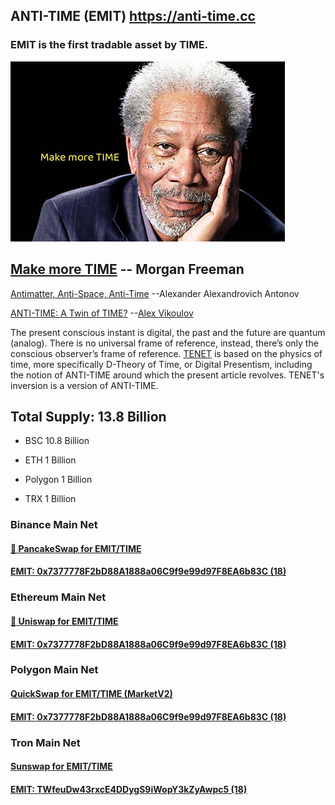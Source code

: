 ## ANTI-TIME (EMIT) https://anti-time.cc
### EMIT is the first tradable asset by TIME.



![Make more TIME](MorganFreeman.jpg)

## [Make more TIME](https://youtu.be/TIf241ZDyRo) -- Morgan Freeman

[Antimatter, Anti-Space, Anti-Time](https://www.scirp.org/pdf/jmp_2021042715394684.pdf) --Alexander Alexandrovich Antonov

[ANTI-TIME: A Twin of TIME?](https://www.ecstadelic.net/top-stories/anti-time-a-twin-of-time) --[Alex Vikoulov](https://www.alexvikoulov.com/)

The present conscious instant is digital, the past and the future are quantum (analog). There is no universal frame of reference, instead, there’s only the conscious observer’s frame of reference. [TENET](https://en.wikipedia.org/wiki/Tenet_(film)) is based on the physics of time, more specifically D-Theory of Time, or Digital Presentism, including the notion of ANTI-TIME around which the present article revolves. TENET's inversion is a version of ANTI-TIME. 


## Total Supply: 13.8 Billion

- BSC 10.8 Billion

- ETH 1 Billion

- Polygon 1 Billion

- TRX 1 Billion

### Binance Main Net


#### [🥞 PancakeSwap for EMIT/TIME](https://pancakeswap.finance/swap?inputCurrency=0x13460EAAeaDe9427957F26A570345490b5d7910F&outputCurrency=0x7377778F2bD88A1888a06C9f9e99d97F8EA6b83C) 

#### [EMIT: 0x7377778F2bD88A1888a06C9f9e99d97F8EA6b83C (18)](https://bscscan.com/token/0x7377778F2bD88A1888a06C9f9e99d97F8EA6b83C)

### Ethereum Main Net


#### [🦄 Uniswap for EMIT/TIME](https://app.uniswap.org/#/swap?inputCurrency=0x13460EAAeaDe9427957F26A570345490b5d7910F&outputCurrency=0x7377778F2bD88A1888a06C9f9e99d97F8EA6b83C)

#### [EMIT: 0x7377778F2bD88A1888a06C9f9e99d97F8EA6b83C (18)](https://etherscan.io/token/0x7377778F2bD88A1888a06C9f9e99d97F8EA6b83C)

### Polygon Main Net


#### [QuickSwap for EMIT/TIME (MarketV2)](https://quickswap.exchange/#/swap?inputCurrency=0x13460EAAeaDe9427957F26A570345490b5d7910F&outputCurrency=0x7377778F2bD88A1888a06C9f9e99d97F8EA6b83C)

#### [EMIT: 0x7377778F2bD88A1888a06C9f9e99d97F8EA6b83C (18)](https://polygonscan.com/token/0x7377778f2bd88a1888a06c9f9e99d97f8ea6b83c)

### Tron Main Net


#### [Sunswap for EMIT/TIME](https://sunswap.com/#/v2?lang=en-US&t0=TXoCbWbeZVgGixj9vGFYUYephuaJdYMUms&t1=TWfeuDw43rxcE4DDygS9iWopY3kZyAwpc5&type=swap)

#### [EMIT: TWfeuDw43rxcE4DDygS9iWopY3kZyAwpc5 (18)](https://tronscan.org/#/token20/TWfeuDw43rxcE4DDygS9iWopY3kZyAwpc5)

<!--
**ANTI-TIME/ANTI-TIME** is a ✨ _special_ ✨ repository because its `README.md` (this file) appears on your GitHub profile.

Here are some ideas to get you started:

- 🔭 I’m currently working on ...
- 🌱 I’m currently learning ...
- 👯 I’m looking to collaborate on ...
- 🤔 I’m looking for help with ...
- 💬 Ask me about ...
- 📫 How to reach me: ...
- 😄 Pronouns: ...
- ⚡ Fun fact: ...
-->
